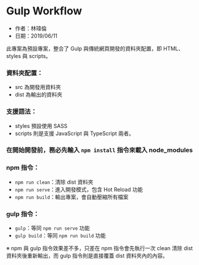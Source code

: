 # Gulp Workflow

- 作者：林瑋倫
- 日期：2019/06/11

此專案為預設專案，整合了 Gulp 與傳統網頁開發的資料夾配置，即 HTML、styles 與 scripts。

### 資料夾配置：
- src  為開發用資料夾
- dist 為輸出的資料夾

### 支援語法：
- styles 預設使用 SASS
- scripts 則是支援 JavaScript 與 TypeScript 兩者。


### 在開始開發前，務必先輸入 `npm install` 指令來載入 node_modules

### npm 指令：
- `npm run clean`：清除 dist 資料夾
- `npm run serve`：進入開發模式，包含 Hot Reload 功能
- `npm run build`：輸出專案，會自動壓縮所有檔案

### gulp 指令：
- `gulp`：等同 `npm run serve` 功能
- `gulp build`：等同 `npm run build` 功能

※ npm 與 gulp 指令效果差不多，只差在 npm 指令會先執行一次 clean 清除 dist 資料夾後重新輸出，而 gulp 指令則是直接覆蓋 dist 資料夾內的內容。